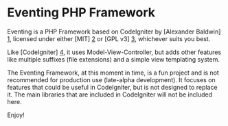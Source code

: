 Eventing PHP Framework
======================

Eventing is a PHP Framework based on CodeIgniter by [Alexander Baldwin] [1],
licensed under either [MIT] [2] or [GPL v3] [3], whichever suits you best.

Like [CodeIgniter] [4], it uses Model-View-Controller, but adds other features
like multiple suffixes (file extensions) and a simple view templating system.

The Eventing Framework, at this moment in time, is a fun project and is not
recommended for production use (late-alpha development).
It focuses on features that could be useful in CodeIgniter, but is not designed
to replace it. The main libraries that are included in CodeIgniter will not be
included here.

Enjoy!

[1]: http://github.com/mynameiszanders "Alexander Baldwin on GitHub"
[2]: http://www.opensource.org/licenses/mit-license.php "Massachusetts Institute of Technology License on the Open Source Initiative"
[3]: http://www.gnu.org/licenses/gpl.html "General Public License"
[4]: http://codeigniter.com/
